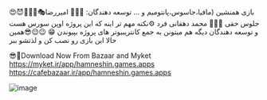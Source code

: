 😍😈🕵🏻‍♂️🎭بازی همنشین (مافیا،جاسوس،پانتومیم و ...
توسعه دهندگان:
👨🏻‍💻 امیررضا جلوس حقی
👨🏻‍💻 محمد دهقانی فرد
⚙️نکته مهم تر اینه که این پروژه اوپن سورس هست و توسعه دهندگان دیگه هم میتونن به جمع کانتریبیوتر های پروژه بپیوندن 😁
😉😌😎همین حالا این بازی رو نصب کن و لذتشو ببر

😎📲Download Now From Bazaar and Myket
https://myket.ir/app/hamneshin.games.apps
https://cafebazaar.ir/app/hamneshin.games.apps

![image](https://github.com/user-attachments/assets/99065b39-ff33-42d6-a5c4-ec5433cd03f8)

